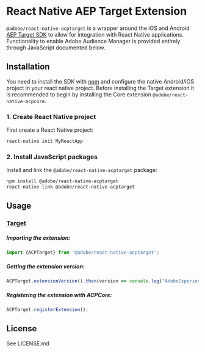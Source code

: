 
# React Native AEP Target Extension

`@adobe/react-native-acptarget` is a wrapper around the iOS and Android [AEP Target SDK](https://aep-sdks.gitbook.io/docs/using-mobile-extensions/adobe-target) to allow for integration with React Native applications. Functionality to enable Adobe Audience Manager is provided entirely through JavaScript documented below.


## Installation

You need to install the SDK with [npm](https://www.npmjs.com/) and configure the native Android/iOS project in your react native project. Before installing the Target extension it is recommended to begin by installing the Core extension `@adobe/react-native-acpcore`.

### 1. Create React Native project

First create a React Native project:

```bash
react-native init MyReactApp
```

### 2. Install JavaScript packages

Install and link the `@adobe/react-native-acptarget` package:

```bash
npm install @adobe/react-native-acptarget
react-native link @adobe/react-native-acptarget
```

## Usage

### [Target](https://aep-sdks.gitbook.io/docs/using-mobile-extensions/adobe-target)

##### Importing the extension:
```javascript
import {ACPTarget} from '@adobe/react-native-acptarget';
```

##### Getting the extension version:

```javascript
ACPTarget.extensionVersion().then(version => console.log("AdobeExperienceSDK: ACPTarget version: " + version));
```

##### Registering the extension with ACPCore:

```javascript
ACPTarget.registerExtension();
```

## License

See LICENSE.md
